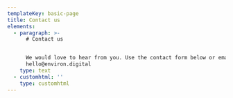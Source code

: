 ```yaml
---
templateKey: basic-page
title: Contact us
elements:
  - paragraph: >-
      # Contact us


      We would love to hear from you. Use the contact form below or email us at
      hello@environ.digital
    type: text
  - customhtml: ''
    type: customhtml
---
```


